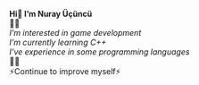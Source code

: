 **Hi👋 I’m Nuray Üçüncü**  
🫳🏻   
*I’m interested in game development*  
*I’m currently learning C++*   
*I've experience in some programming languages*  
🫴🏻  
⚡️Continue to improve myself⚡️
